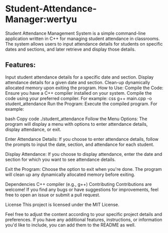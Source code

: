 # Student-Attendance-Manager:wertyu
Student Attendance Management System is a simple command-line application written in C++ for managing student attendance in classrooms. The system allows users to input attendance details for students on specific dates and sections, and later retrieve and display those details.

## Features:
Input student attendance details for a specific date and section.
Display attendance details for a given date and section.
Clean-up dynamically allocated memory upon exiting the program.
How to Use:
Compile the Code: Ensure you have a C++ compiler installed on your system. Compile the code using your preferred compiler. For example:
css
g++ main.cpp -o student_attendance
Run the Program: Execute the compiled program. For example:

bash
Copy code
./student_attendance
Follow the Menu Options: The program will display a menu with options to enter attendance details, display attendance, or exit.

Enter Attendance Details: If you choose to enter attendance details, follow the prompts to input the date, section, and attendance for each student.

Display Attendance: If you choose to display attendance, enter the date and section for which you want to see attendance details.

Exit the Program: Choose the option to exit when you're done. The program will clean up any dynamically allocated memory before exiting.

Dependencies
C++ compiler (e.g., g++)
Contributing
Contributions are welcome! If you find any bugs or have suggestions for improvements, feel free to open an issue or submit a pull request.

License
This project is licensed under the MIT License.

Feel free to adjust the content according to your specific project details and preferences. If you have any additional features, instructions, or information you'd like to include, you can add them to the README as well.





